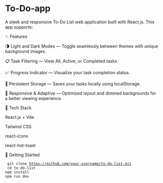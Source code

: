 # To-Do-app
A sleek and responsive To-Do List web application built with React.js. This app supports:

✨ Features

🌗 Light and Dark Modes — Toggle seamlessly between themes with unique background images.

📋 Task Filtering — View All, Active, or Completed tasks.

📈 Progress Indicator — Visualize your task completion status.

💾 Persistent Storage — Saves your tasks locally using localStorage.

🎨 Responsive & Adaptive — Optimized layout and dimmed backgrounds for a better viewing experience.

🚀 Tech Stack

React.js + Vite

Tailwind CSS

react-icons

react-hot-toast

🔧 Getting Started

<code> git clone https://github.com/your-username/to-do-list.git</code>
<br>
<code> cd to-do-list </code>
<br>
<code>npm install </code>
<br>
<code>npm run dev </code>
